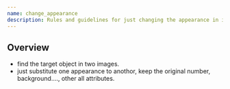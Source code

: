 ```yaml
---
name: change_appearance
description: Rules and guidelines for just changing the appearance in images
---
```


## Overview
- find the target object in two images.
- just substitute one appearance to anothor, keep the original number, background...., other all attributes.